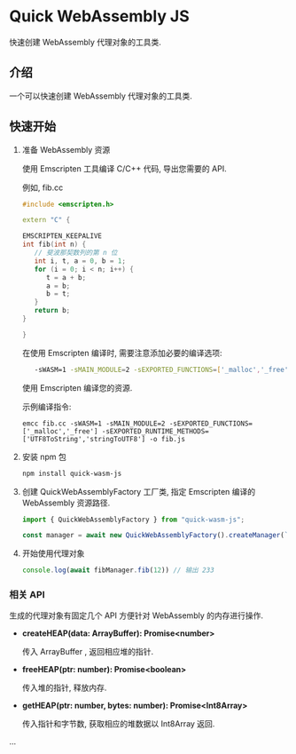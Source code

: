 # Quick WebAssembly JS

快速创建 WebAssembly 代理对象的工具类. 

## 介绍

一个可以快速创建 WebAssembly 代理对象的工具类. 

## 快速开始

1. 准备 WebAssembly 资源

   使用 Emscripten 工具编译 C/C++ 代码, 导出您需要的 API. 

   例如, fib.cc
   ```Cpp
   #include <emscripten.h>

   extern "C" {

   EMSCRIPTEN_KEEPALIVE
   int fib(int n) {
      // 斐波那契数列的第 n 位
      int i, t, a = 0, b = 1;
      for (i = 0; i < n; i++) {
         t = a + b;
         a = b;
         b = t;
      }
      return b;
   }

   }
   ```
   
   在使用 Emscripten 编译时, 需要注意添加必要的编译选项:

   ```bash
      -sWASM=1 -sMAIN_MODULE=2 -sEXPORTED_FUNCTIONS=['_malloc','_free'] -sEXPORTED_RUNTIME_METHODS=['UTF8ToString','stringToUTF8'] --no-entry
   ```

   使用 Emscripten 编译您的资源. 
   
   示例编译指令:
   ```
   emcc fib.cc -sWASM=1 -sMAIN_MODULE=2 -sEXPORTED_FUNCTIONS=['_malloc','_free'] -sEXPORTED_RUNTIME_METHODS=['UTF8ToString','stringToUTF8'] -o fib.js
   ```


2. 安装 npm 包

   ```bash
   npm install quick-wasm-js
   ```

3. 创建 QuickWebAssemblyFactory 工厂类, 指定 Emscripten 编译的 WebAssembly 资源路径.
   ```js
   import { QuickWebAssemblyFactory } from "quick-wasm-js";

   const manager = await new QuickWebAssemblyFactory().createManager(`fib.js`, `fib.wasm`);
   ```

4. 开始使用代理对象
   ```js
   console.log(await fibManager.fib(12)) // 输出 233
   ```

### 相关 API

生成的代理对象有固定几个 API 方便针对 WebAssembly 的内存进行操作.

- **createHEAP(data: ArrayBuffer): Promise\<number\>**

   传入 ArrayBuffer , 返回相应堆的指针.


- **freeHEAP(ptr: number): Promise\<boolean\>**

   传入堆的指针, 释放内存.

- **getHEAP(ptr: number, bytes: number): Promise\<Int8Array>**
   
   传入指针和字节数, 获取相应的堆数据以 Int8Array 返回.

...